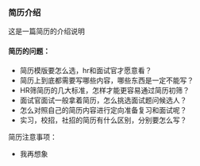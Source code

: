 ### 简历介绍

这是一篇简历的介绍说明

#### 简历的问题：
 - 简历模版要怎么选，hr和面试官才愿意看？
 - 简历上到底都需要写哪些内容，哪些东西是一定不能写？
 - HR筛简历的几大标准，怎样才能更容易通过简历初筛？
 - 面试官面试一般拿着简历，怎么挑选面试题问候选人？
 - 怎么对照自己的简历内容进行定向准备复习和面试呢？
 - 实习，校招，社招的简历有什么区别，分别要怎么写？

简历注意事项：
 - 我再想象